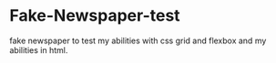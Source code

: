 # Fake-Newspaper-test
fake newspaper to test my abilities with css grid and flexbox and my abilities in html.
